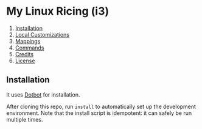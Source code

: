 # My Linux Ricing (i3)

1. [Installation](#installation)
2. [Local Customizations](#local_customization)
3. [Mappings](#mappings)
4. [Commands](#commands)
5. [Credits](#credits)
6. [License](#license)

## Installation

It uses [Dotbot](https://github.com/anishathalye/dotbot) for installation.

After cloning this repo, run `install` to automatically set up the development environment. Note that the install script is idempotent: it can safely be run multiple times.

